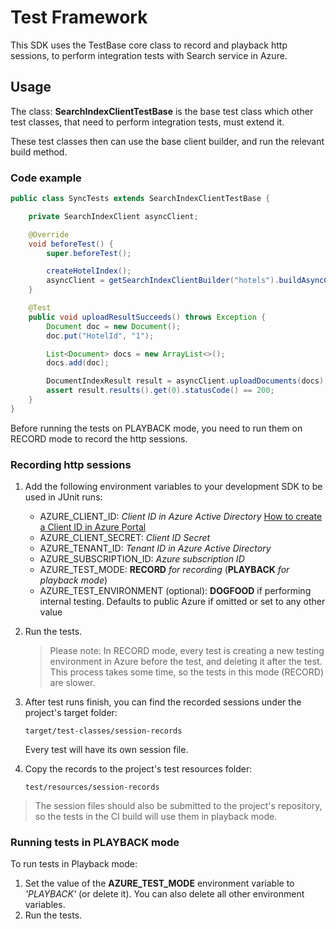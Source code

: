 # Test Framework

This SDK uses the TestBase core class to record and playback http sessions, to perform integration tests with Search service in Azure.

## Usage

The class: **SearchIndexClientTestBase** is the base test class which other test classes, that need to perform integration tests, must extend it.

These test classes then can use the base client builder, and run the relevant build method.

### Code example

```java
public class SyncTests extends SearchIndexClientTestBase {

    private SearchIndexClient asyncClient;

    @Override
    void beforeTest() {
        super.beforeTest();

        createHotelIndex();
        asyncClient = getSearchIndexClientBuilder("hotels").buildAsyncClient();
    }

    @Test
    public void uploadResultSucceeds() throws Exception {
        Document doc = new Document();
        doc.put("HotelId", "1");

        List<Document> docs = new ArrayList<>();
        docs.add(doc);

        DocumentIndexResult result = asyncClient.uploadDocuments(docs).block();
        assert result.results().get(0).statusCode() == 200;
    }
}
```

Before running the tests on PLAYBACK mode, you need to run them on RECORD mode to record the http sessions.

### Recording http sessions

1. Add the following environment variables to your development SDK to be used in JUnit runs:
    * AZURE_CLIENT_ID: *Client ID in Azure Active Directory*
    [How to create a Client ID in Azure Portal](https://docs.microsoft.com/azure/active-directory/develop/quickstart-register-app)
    * AZURE_CLIENT_SECRET: *Client ID Secret*
    * AZURE_TENANT_ID: *Tenant ID in Azure Active Directory*
    * AZURE_SUBSCRIPTION_ID: *Azure subscription ID*
    * AZURE_TEST_MODE: **RECORD** *for recording* (**PLAYBACK** *for playback mode*)
    * AZURE_TEST_ENVIRONMENT (optional): **DOGFOOD** if performing internal testing. Defaults to public Azure if omitted or set to any other value  

2. Run the tests.

    > Please note: In RECORD mode, every test is creating a new testing environment in Azure before the test, and deleting it after the test. This process takes some time, so the tests in this mode (RECORD) are slower.

3. After test runs finish, you can find the recorded sessions under the project's target folder:

    `target/test-classes/session-records`

    Every test will have its own session file.

4. Copy the records to the project's test resources folder:

    `test/resources/session-records`

> The session files should also be submitted to the project's repository, so the tests in the CI build will use them in playback mode.

### Running tests in PLAYBACK mode

To run tests in Playback mode:

1. Set the value of the **AZURE_TEST_MODE** environment variable to *'PLAYBACK'* (or delete it). You can also delete all other environment variables.
2. Run the tests.
